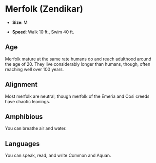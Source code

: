 # Merfolk (Zendikar)


- **Size**: M

- **Speed**: Walk 10 ft., Swim 40 ft.

## Age
Merfolk mature at the same rate humans do and reach adulthood around the age of 20. They live considerably longer than humans, though, often reaching well over 100 years.

## Alignment
Most merfolk are neutral, though merfolk of the Emeria and Cosi creeds have chaotic leanings.

## Amphibious
You can breathe air and water.

## Languages
You can speak, read, and write Common and Aquan.